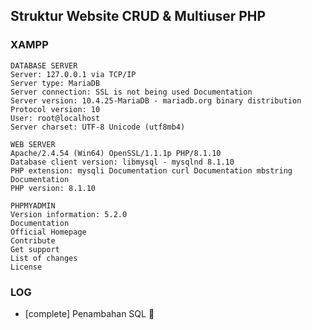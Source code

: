 ## Struktur Website CRUD & Multiuser PHP
### XAMPP
```
DATABASE SERVER
Server: 127.0.0.1 via TCP/IP
Server type: MariaDB
Server connection: SSL is not being used Documentation
Server version: 10.4.25-MariaDB - mariadb.org binary distribution
Protocol version: 10
User: root@localhost
Server charset: UTF-8 Unicode (utf8mb4)
```
```
WEB SERVER
Apache/2.4.54 (Win64) OpenSSL/1.1.1p PHP/8.1.10
Database client version: libmysql - mysqlnd 8.1.10
PHP extension: mysqli Documentation curl Documentation mbstring Documentation
PHP version: 8.1.10
```
```
PHPMYADMIN
Version information: 5.2.0
Documentation
Official Homepage
Contribute
Get support
List of changes
License
```
### LOG
- [complete] Penambahan SQL :tada:
